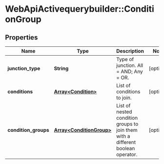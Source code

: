 # WebApiActivequerybuilder::ConditionGroup

## Properties
Name | Type | Description | Notes
------------ | ------------- | ------------- | -------------
**junction_type** | **String** | Type of junction. All &#x3D; AND; Any &#x3D; OR. | [optional] 
**conditions** | [**Array&lt;Condition&gt;**](Condition.md) | List of conditions to join. | [optional] 
**condition_groups** | [**Array&lt;ConditionGroup&gt;**](ConditionGroup.md) | List of nested condition groups to join them with a different boolean operator. | [optional] 


